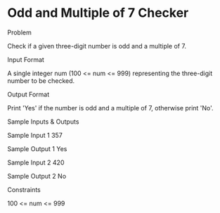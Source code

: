 # Odd and Multiple of 7 Checker

Problem


Check if a given three-digit number is odd and a multiple of 7.


Input Format

A single integer num (100 <= num <= 999) representing the three-digit number to be checked.


Output Format

Print 'Yes' if the number is odd and a multiple of 7, otherwise print 'No'.


Sample Inputs & Outputs

Sample Input 1
357

Sample Output 1
Yes



Sample Input 2
420

Sample Output 2
No



Constraints

100 <= num <= 999


